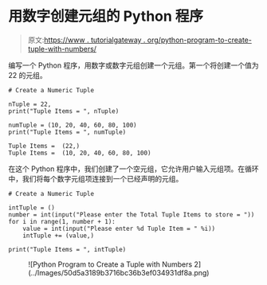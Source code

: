 # 用数字创建元组的 Python 程序

> 原文:[https://www . tutorialgateway . org/python-program-to-create-tuple-with-numbers/](https://www.tutorialgateway.org/python-program-to-create-a-tuple-with-numbers/)

编写一个 Python 程序，用数字或数字元组创建一个元组。第一个将创建一个值为 22 的元组。

```
# Create a Numeric Tuple

nTuple = 22,
print("Tuple Items = ", nTuple)

numTuple = (10, 20, 40, 60, 80, 100)
print("Tuple Items = ", numTuple)
```

```
Tuple Items =  (22,)
Tuple Items =  (10, 20, 40, 60, 80, 100)
```

在这个 Python 程序中，我们创建了一个空元组，它允许用户输入元组项。在循环中，我们将每个数字元组项连接到一个已经声明的元组。

```
# Create a Numeric Tuple

intTuple = ()
number = int(input("Please enter the Total Tuple Items to store = "))
for i in range(1, number + 1):
    value = int(input("Please enter %d Tuple Item = " %i))
    intTuple += (value,)

print("Tuple Items = ", intTuple)
```

<figure class="wp-block-image size-large">![Python Program to Create a Tuple with Numbers 2](../Images/50d5a3189b3716bc36b3ef034931df8a.png)</figure>